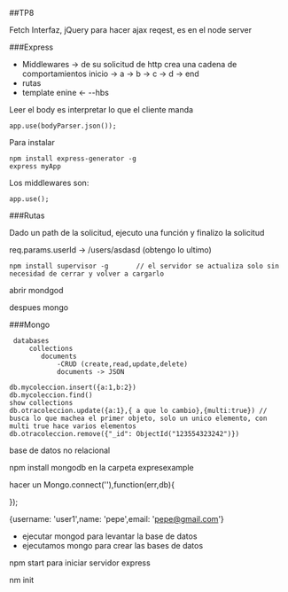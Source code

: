 ##TP8

Fetch Interfaz, jQuery para hacer ajax reqest, es en el node server


###Express

* Middlewares -> de su solicitud de http crea una cadena de comportamientos inicio -> a -> b -> c -> d -> end
* rutas
* template enine <- --hbs

Leer el body es interpretar lo que el cliente manda
	
	app.use(bodyParser.json());
	
Para instalar
	
	npm install express-generator -g
	express myApp

Los middlewares son:

	app.use();

###Rutas

Dado un path de la solicitud, ejecuto una función y finalizo la solicitud

req.params.userId -> /users/asdasd  (obtengo lo ultimo)


	npm install supervisor -g		// el servidor se actualiza solo sin necesidad de cerrar y volver a cargarlo


abrir mondgod

despues mongo

###Mongo

	 databases
	  	 collections 
	   		documents
				-CRUD (create,read,update,delete)
				documents -> JSON

	db.mycoleccion.insert({a:1,b:2})
	db.mycoleccion.find()
	show collections
	db.otracoleccion.update({a:1},{ a que lo cambio},{multi:true}) // busca lo que machea el primer objeto, solo un unico elemento, con multi true hace varios elementos
	db.otracoleccion.remove({"_id": ObjectId("123554323242")})

base de datos no relacional

npm install mongodb en la carpeta expresexample


hacer un Mongo.connect(''),function(err,db){



});


{username: 'user1',name: 'pepe',email: 'pepe@gmail.com'}

* ejecutar mongod para levantar la base de datos
* ejecutamos mongo para crear las bases de datos


npm start para iniciar servidor express


nm init